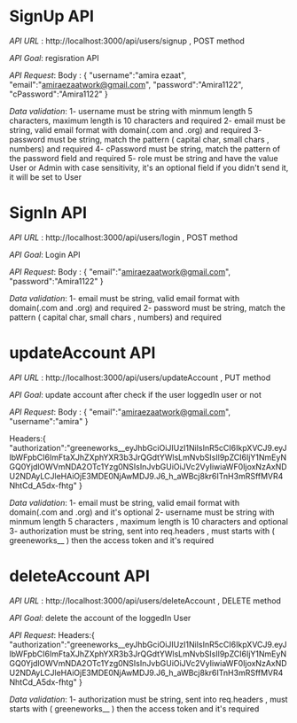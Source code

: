 # SignUp API
*API URL* : http://localhost:3000/api/users/signup , POST method

*API Goal*: regisration API

*API Request*:
    Body : {
    "username":"amira ezaat", 
    "email":"amiraezaatwork@gmail.com", 
    "password":"Amira1122",
    "cPassword":"Amira1122"
    }

*Data validation*:
  1- username must be string with minmum length 5 characters, maximum length is 10 characters and required
  2- email must be string, valid email format with domain(.com and .org) and required
  3- password must be string, match the pattern ( capital char, small chars , numbers) and required
  4- cPassword must be string, match the pattern of the password field and required
  5- role must be string and have the value User or Admin with case sensitivity, it's an optional field if you didn't send it, it will be set to User


# SignIn API
*API URL* : http://localhost:3000/api/users/login , POST method

*API Goal*: Login API

*API Request*:
  Body : {
   "email":"amiraezaatwork@gmail.com",
   "password":"Amira1122"
  }

*Data validation*:
  1- email must be string, valid email format with domain(.com and .org) and required
  2- password must be string, match the pattern ( capital char, small chars , numbers) and required



# updateAccount API
*API URL* : http://localhost:3000/api/users/updateAccount , PUT method

*API Goal*: update account after check if the user loggedIn user or not 

*API Request*:
  Body : {
   "email":"amiraezaatwork@gmail.com",
   "username":"amira"
  }

  Headers:{
    "authorization":"greeneworks__eyJhbGciOiJIUzI1NiIsInR5cCI6IkpXVCJ9.eyJlbWFpbCI6ImFtaXJhZXphYXR3b3JrQGdtYWlsLmNvbSIsIl9pZCI6IjY1NmEyNGQ0YjdlOWVmNDA2OTc1Yzg0NSIsInJvbGUiOiJVc2VyIiwiaWF0IjoxNzAxNDU2NDAyLCJleHAiOjE3MDE0NjAwMDJ9.J6_h_aWBcj8kr6ITnH3mRSffMVR4NhtCd_A5dx-fhtg"
  }

*Data validation*:
  1- email must be string, valid email format with domain(.com and .org) and it's optional
  2- username must be string with minmum length 5 characters , maximum length is 10 characters and optional
  3- authorization must be string, sent into req.headers , must starts with ( greeneworks__ ) then the access token and it's required 


  # deleteAccount API
*API URL* : http://localhost:3000/api/users/deleteAccount , DELETE method

*API Goal*: delete the account of the loggedIn User

*API Request*:
  Headers:{
    "authorization":"greeneworks__eyJhbGciOiJIUzI1NiIsInR5cCI6IkpXVCJ9.eyJlbWFpbCI6ImFtaXJhZXphYXR3b3JrQGdtYWlsLmNvbSIsIl9pZCI6IjY1NmEyNGQ0YjdlOWVmNDA2OTc1Yzg0NSIsInJvbGUiOiJVc2VyIiwiaWF0IjoxNzAxNDU2NDAyLCJleHAiOjE3MDE0NjAwMDJ9.J6_h_aWBcj8kr6ITnH3mRSffMVR4NhtCd_A5dx-fhtg"
  }

*Data validation*:
  1- authorization must be string, sent into req.headers , must starts with ( greeneworks__ ) then the access token and it's required 


